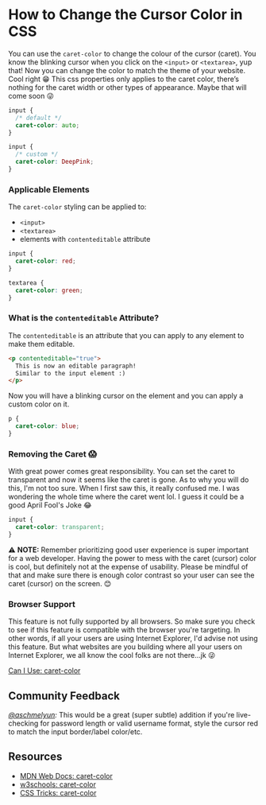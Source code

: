 # How to Change the Cursor Color in CSS

You can use the `caret-color` to change the colour of the cursor (caret). You know the blinking cursor when you click on the `<input>` or `<textarea>`, yup that! Now you can change the color to match the theme of your website. Cool right 😁 This css properties only applies to the caret color, there’s nothing for the caret width or other types of appearance. Maybe that will come soon 😜

```css
input {
  /* default */
  caret-color: auto;
}

input {
  /* custom */
  caret-color: DeepPink;
}
```

### Applicable Elements

The `caret-color` styling can be applied to:

- `<input>`
- `<textarea>`
- elements with `contenteditable` attribute

```css
input {
  caret-color: red;
}

textarea {
  caret-color: green;
}
```

### What is the `contenteditable` Attribute?

The `contenteditable` is an attribute that you can apply to any element to make them editable.

```html
<p contenteditable="true">
  This is now an editable paragraph!
  Similar to the input element :)
</p>
```

Now you will have a blinking cursor on the element and you can apply a custom color on it.

```css
p {
  caret-color: blue;
}
```

### Removing the Caret 😱

With great power comes great responsibility. You can set the caret to transparent and now it seems like the caret is gone. As to why you will do this, I'm not too sure. When I first saw this, it really confused me. I was wondering the whole time where the caret went lol. I guess it could be a good April Fool's Joke 😂


```css
input {
  caret-color: transparent;
}
```

⚠️ **NOTE:** Remember prioritizing good user experience is super important for a web developer. Having the power to mess with the caret (cursor) color is cool, but definitely not at the expense of usability. Please be mindful of that and make sure there is enough color contrast so your user can see the caret (cursor) on the screen. 😊

### Browser Support

This feature is not fully supported by all browsers. So make sure you check to see if this feature is compatible with the browser you're targeting. In other words, if all your users are using Internet Explorer, I'd advise not using this feature. But what websites are you building where all your users on Internet Explorer, we all know the cool folks are not there...jk 😜

[Can I Use: caret-color](https://caniuse.com/#search=caret-color)

## Community Feedback

_[@aschmelyun](https://twitter.com/aschmelyun/status/1076658692370718720):_ This would be a great (super subtle) addition if you're live-checking for password length or valid username format, style the cursor red to match the input border/label color/etc.

## Resources

- [MDN Web Docs: caret-color](https://developer.mozilla.org/en-US/docs/Web/CSS/caret-color)
- [w3schools: caret-color](https://www.w3schools.com/cssref/css3_pr_caret-color.asp)
- [CSS Tricks: caret-color](https://css-tricks.com/almanac/properties/c/caret-color/)

